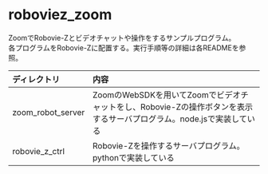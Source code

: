 # roboviez_zoom
ZoomでRobovie-Zとビデオチャットや操作をするサンプルプログラム。  
各プログラムをRobovie-Zに配置する。実行手順等の詳細は各READMEを参照。  

|ディレクトリ|内容|
|:--|:--|
|zoom_robot_server|ZoomのWebSDKを用いてZoomでビデオチャットをし、Robovie-Zの操作ボタンを表示するサーバプログラム。node.jsで実装している|
|robovie_z_ctrl|Robovie-Zを操作するサーバプログラム。pythonで実装している|